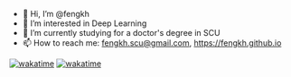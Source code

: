 - 👋 Hi, I’m @fengkh
- 👀 I’m interested in Deep Learning
- 🌱 I’m currently studying for a doctor's degree in SCU
- 📫 How to reach me: fengkh.scu@gmail.com, https://fengkh.github.io

<!---
fengkh/fengkh is a ✨ special ✨ repository because its `README.md` (this file) appears on your GitHub profile.
You can click the Preview link to take a look at your changes.
--->
[![wakatime](https://wakatime.com/badge/user/fa6647ff-156c-4c36-95cd-cb90f347ed39/project/aae18990-336a-4612-88d9-73562305e91a.svg)](https://wakatime.com/badge/user/fa6647ff-156c-4c36-95cd-cb90f347ed39/project/aae18990-336a-4612-88d9-73562305e91a)
<a href="https://wakatime.com/badge/user/fa6647ff-156c-4c36-95cd-cb90f347ed39/project/aae18990-336a-4612-88d9-73562305e91a"><img src="https://wakatime.com/badge/user/fa6647ff-156c-4c36-95cd-cb90f347ed39/project/aae18990-336a-4612-88d9-73562305e91a.svg" alt="wakatime"></a>
